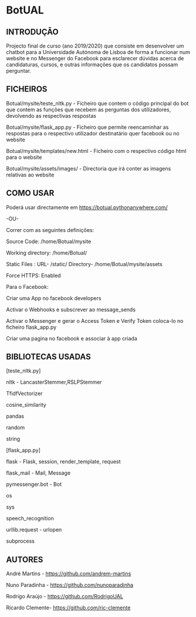 # BotUAL


## **INTRODUÇÃO**

Projecto final de curso (ano 2019/2020) que consiste em desenvolver um chatbot para a Universidade Autónoma de Lisboa de forma a funcionar num website e no Messenger do Facebook para esclarecer dúvidas acerca de candidaturas, cursos, e outras informações que os candidatos possam perguntar. 


## **FICHEIROS**

Botual/mysite/teste_nltk.py - Ficheiro que contem o código principal do bot que contem as funções que recebem as perguntas dos utilizadores, devolvendo as respectivas respostas

Botual/mysite/flask_app.py - Ficheiro que permite reencaminhar as respostas para o respectivo utilizador destinatário quer facebook ou no website

Botual/mysite/templates/new.html - Ficheiro com o respectivo código html para o website

Botual/mysite/assets/images/ - Directoria que irá conter as imagens relativas ao website
        

## **COMO USAR**

Poderá usar directamente em https://botual.pythonanywhere.com/

-OU-

Correr com as seguintes definições:

Source Code: /home/Botual/mysite

Working directory: /home/Botual/

Static Files : URL- /static/ Directory- /home/Botual/mysite/assets

Force HTTPS: Enabled



Para o Facebook:

Criar uma App no facebook developers

Activar o Webhooks e subscrever ao message_sends

Activar o Messenger e gerar o Access Token e Verify Token coloca-lo no ficheiro flask_app.py

Criar uma pagina no facebook e associar à app criada








## **BIBLIOTECAS USADAS**

[teste_nltk.py]

nltk - LancasterStemmer,RSLPStemmer

TfidfVectorizer

cosine_similarity

pandas

random 

string

[flask_app.py]

flask - Flask, session, render_template, request

flask_mail - Mail, Message

pymessenger.bot - Bot

os

sys

speech_recognition

urllib.request - urlopen

subprocess
        

## **AUTORES**

André Martins - https://github.com/andrem-martins

Nuno Paradinha - https://github.com/nunoparadinha

Rodrigo Araújo - https://github.com/RodrigoUAL

Ricardo Clemente- https://github.com/ric-clemente

